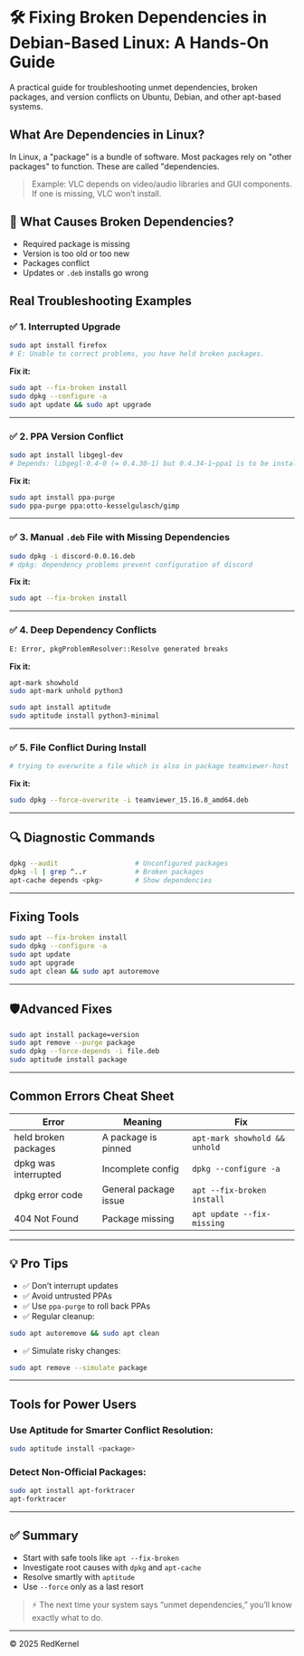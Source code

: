 # 🛠️ Fixing Broken Dependencies in Debian-Based Linux: A Hands-On Guide

A practical guide for troubleshooting unmet dependencies, broken packages, and version conflicts on Ubuntu, Debian, and other apt-based systems.


## What Are Dependencies in Linux?

In Linux, a "package" is a bundle of software. Most packages rely on "other packages" to function. These are called "dependencies.

> Example: VLC depends on video/audio libraries and GUI components. If one is missing, VLC won’t install.


## 🚨 What Causes Broken Dependencies?

- Required package is missing
- Version is too old or too new
- Packages conflict
- Updates or `.deb` installs go wrong


## Real Troubleshooting Examples

### ✅ 1. Interrupted Upgrade

```bash
sudo apt install firefox
# E: Unable to correct problems, you have held broken packages.
````

**Fix it:**

```bash
sudo apt --fix-broken install
sudo dpkg --configure -a
sudo apt update && sudo apt upgrade
```

---

### ✅ 2. PPA Version Conflict

```bash
sudo apt install libgegl-dev
# Depends: libgegl-0.4-0 (= 0.4.30-1) but 0.4.34-1~ppa1 is to be installed
```

**Fix it:**

```bash
sudo apt install ppa-purge
sudo ppa-purge ppa:otto-kesselgulasch/gimp
```

---

### ✅ 3. Manual `.deb` File with Missing Dependencies

```bash
sudo dpkg -i discord-0.0.16.deb
# dpkg: dependency problems prevent configuration of discord
```

**Fix it:**

```bash
sudo apt --fix-broken install
```

---

### ✅ 4. Deep Dependency Conflicts

```bash
E: Error, pkgProblemResolver::Resolve generated breaks
```

**Fix it:**

```bash
apt-mark showhold
sudo apt-mark unhold python3

sudo apt install aptitude
sudo aptitude install python3-minimal
```

---

### ✅ 5. File Conflict During Install

```bash
# trying to overwrite a file which is also in package teamviewer-host
```

**Fix it:**

```bash
sudo dpkg --force-overwrite -i teamviewer_15.16.8_amd64.deb
```

---

## 🔍 Diagnostic Commands

```bash
dpkg --audit                   # Unconfigured packages
dpkg -l | grep ^..r            # Broken packages
apt-cache depends <pkg>        # Show dependencies
```

---

## Fixing Tools

```bash
sudo apt --fix-broken install
sudo dpkg --configure -a
sudo apt update
sudo apt upgrade
sudo apt clean && sudo apt autoremove
```

---

## 🛡Advanced Fixes

```bash
sudo apt install package=version
sudo apt remove --purge package
sudo dpkg --force-depends -i file.deb
sudo aptitude install package
```

---

## Common Errors Cheat Sheet

| Error                | Meaning               | Fix                           |
| -------------------- | --------------------- | ----------------------------- |
| held broken packages | A package is pinned   | `apt-mark showhold && unhold` |
| dpkg was interrupted | Incomplete config     | `dpkg --configure -a`         |
| dpkg error code      | General package issue | `apt --fix-broken install`    |
| 404 Not Found        | Package missing       | `apt update --fix-missing`    |

---

## 💡 Pro Tips

* ✅ Don’t interrupt updates
* ✅ Avoid untrusted PPAs
* ✅ Use `ppa-purge` to roll back PPAs
* ✅ Regular cleanup:

```bash
sudo apt autoremove && sudo apt clean
```

* ✅ Simulate risky changes:

```bash
sudo apt remove --simulate package
```

---

## Tools for Power Users

### Use Aptitude for Smarter Conflict Resolution:

```bash
sudo aptitude install <package>
```

### Detect Non-Official Packages:

```bash
sudo apt install apt-forktracer
apt-forktracer
```

---

## ✅ Summary

* Start with safe tools like `apt --fix-broken`
* Investigate root causes with `dpkg` and `apt-cache`
* Resolve smartly with `aptitude`
* Use `--force` only as a last resort

> ⚡ The next time your system says “unmet dependencies,” you’ll know exactly what to do.

---

© 2025 RedKernel
